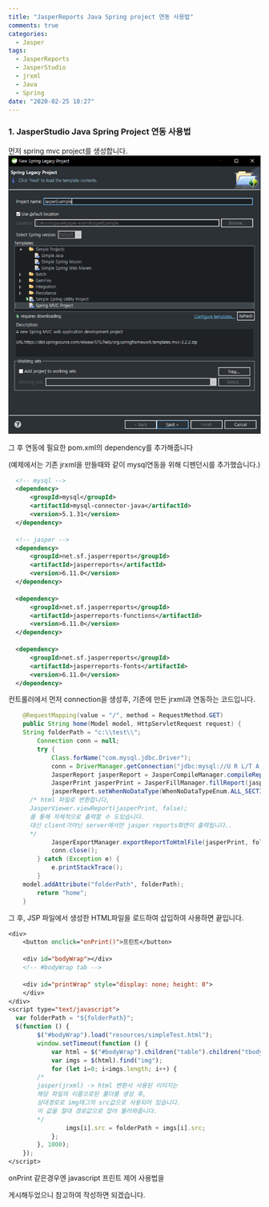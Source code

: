 ```yaml
---
title: "JasperReports Java Spring project 연동 사용법"
comments: true
categories:
  - Jasper
tags:
  - JasperReports
  - JasperStudio
  - jrxml
  - Java
  - Spring
date: "2020-02-25 10:27"
---
```


### 1. JasperStudio Java Spring Project 연동 사용법

먼저 spring mvc project를 생성합니다.
![img](\assets\images\jasper\20200225165313_048_STS.png)

그 후 연동에 필요한 pom.xml의 dependency를 추가해줍니다

(예제에서는 기존 jrxml을 만들때와 같이 mysql연동을 위해 디펜던시를 추가했습니다.)
```xml
  <!-- mysql -->
  <dependency>
      <groupId>mysql</groupId>
      <artifactId>mysql-connector-java</artifactId>
      <version>5.1.31</version>
  </dependency>

  <!-- jasper -->
  <dependency>
      <groupId>net.sf.jasperreports</groupId>
      <artifactId>jasperreports</artifactId>
      <version>6.11.0</version>
  </dependency>

  <dependency>
      <groupId>net.sf.jasperreports</groupId>
      <artifactId>jasperreports-functions</artifactId>
      <version>6.11.0</version>
  </dependency>

  <dependency>
      <groupId>net.sf.jasperreports</groupId>
      <artifactId>jasperreports-fonts</artifactId>
      <version>6.11.0</version>
  </dependency>
```

컨트롤러에서 먼저 connection을 생성후, 기존에 만든 jrxml과 연동하는 코드입니다.

```java
	@RequestMapping(value = "/", method = RequestMethod.GET)
	public String home(Model model, HttpServletRequest request) {
    String folderPath = "c:\\test\\";
		Connection conn = null;
		try {
			Class.forName("com.mysql.jdbc.Driver");
			conn = DriverManager.getConnection("jdbc:mysql://U R L/T A B L E", "U S E R", "P A S S W O R D");
			JasperReport jasperReport = JasperCompileManager.compileReport(folderPath+"simpleTest.jrxml");
			JasperPrint jasperPrint = JasperFillManager.fillReport(jasperReport, null, conn);
			jasperReport.setWhenNoDataType(WhenNoDataTypeEnum.ALL_SECTIONS_NO_DETAIL);
      /* html 파일로 변환합니다, 
      JasperViewer.viewReport(jasperPrint, false);
      를 통해 자체적으로 출력할 수 도있습니다.
      대신 client가아닌 server에서만 jasper reports화면이 출력됩니다..
      */
			JasperExportManager.exportReportToHtmlFile(jasperPrint, folderPath+"simpleTest.html");
			conn.close();
		} catch (Exception e) {
			e.printStackTrace();
		}		
    model.addAttribute("folderPath", folderPath);
		return "home";
	}
```

그 후, JSP 파일에서 생성한 HTML파일을 로드하여 삽입하여 사용하면 끝입니다.

```jsp
<div>
	<button onclick="onPrint()">프린트</button>
	
	<div id="bodyWrap"></div>
	<!-- #bodyWrap tab -->
	
	<div id="printWrap" style="display: none; height: 0">
	</div>
</div>
<script type="text/javascript">
  var folderPath = "${folderPath}";
  $(function () {
		$("#bodyWrap").load("resources/simpleTest.html");
		window.setTimeout(function () {
			var html = $("#bodyWrap").children("table").children("tbody").children("tr").children("td")[1];
			var imgs = $(html).find("img");
			for (let i=0; i<imgs.length; i++) {
        /*
        jasper(jrxml) -> html 변환시 사용된 이미지는 
        해당 파일의 이름으로된 폴더를 생성 후, 
        상대경로로 img태그의 src값으로 사용되어 있습니다.
        이 값을 절대 경로값으로 잡아 불러와줍니다.
        */
				imgs[i].src = folderPath + imgs[i].src;
			};
	    }, 1000);
	});
</script>
```

onPrint 같은경우엔 javascript 프린트 제어 사용법을

게시해두었으니 참고하여 작성하면 되겠습니다.